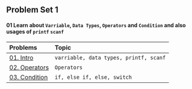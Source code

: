 
## Problem Set 1

#### 01 Learn about `Varriable`, `Data Types`, `Operators` and `Condition` and also  usages of `printf` `scanf`


| Problems | Topic      |
| :-------- | :-------  |
| [01. Intro ](https://github.com/itsrifathridoy/uiucse221/tree/Rifat's-Code/ICS/Practice%201) | `varriable, data types, printf, scanf` | 
| [02. Operators](https://github.com/itsrifathridoy/uiucse221/tree/Rifat's-Code/ICS/Practice%201) | `Operators` | 
| [03. Condition ](https://github.com/itsrifathridoy/uiucse221/tree/Rifat's-Code/ICS/Practice%201) | `if, else if, else, switch` | 




